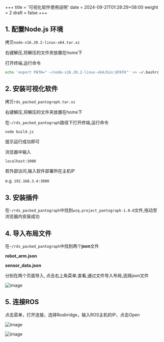 +++
title = '可视化软件使用说明'
date = 2024-09-21T01:28:29+08:00
weight = 2
draft = false
+++


## 1. 配置Node.js 环境

拷贝`node-v16.20.2-linux-x64.tar.xz`

右键解压,将解压的文件夹放置在home下

打开终端,运行命令

```bash
echo 'export PATH=" ~/node-v16.20.2-linux-x64/bin:$PATH"' >> ~/.bashrc
```

## 2. 安装可视化软件

拷贝`rds_packed_pantograph.tar.xz`

右键解压,将解压的文件夹放置在home下

在`~/rds_packed_pantograph`路径下打开终端,运行命令

```bash
node build.js
```

提示运行成功即可

浏览器中输入

`localhost:3000`

若外部访问,输入软件部署所在主机IP

e.g. `192.168.3.4:3000`

## 3. 安装插件

在`~/rds_packed_pantograph`中找到`wzq.project_pantograph-1.0.0`文件,拖动至浏览器内安装成功

## 4. 导入布局文件

在`~/rds_packed_pantograph`中找到两个**json**文件

**robot_arm.json**

**sensor_data.json**

分别在两个页面导入, 点击右上角菜单,查看,通过文件导入布局,选择json文件

![image](/images/manual/json.png)

## 5. 连接ROS

点击菜单，打开连接，选择Rosbridge，输入ROS主机的IP，点击Open

![image](/images/manual/connection.png)

![image](/images/manual/rosbridge.png)